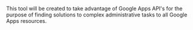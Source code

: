 This tool will be created to take advantage of Google Apps API's for the purpose of finding solutions to complex administrative tasks to all Google Apps resources.